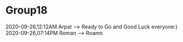 # Group18
2020-09-26,12:12AM Arpat --> Ready to Go and Good Luck everyone:)
2020-09-26,07:14PM Roman --> Roamn
